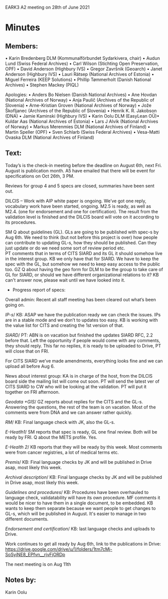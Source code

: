 EARK3 A2 meeting on 28th of June 2021

# Minutes

## Members:

• Karin Bredenberg DLM (Kommunalförbundet Sydarkivera, chair)
 • Audun Lund (Swiss Federal Archives)
• Carl Wilson (Stichting Open Preservation, OPF)
• David Anderson (Highbury IVS)
• Gregor Završnik (Geoarch)
• Janet Anderson (Highbury IVS)
• Lauri Rätsep (National Archives of Estonia)
• Miguel Ferreira (KEEP Solutions)
• Phillip Tømmerholt (Danish National Archives)
• Stephen Mackey (PIQL)

Apologies: 
• Anders Bo Nielsen (Danish National Archives)
• Ane Hovdan (National Archives of Norway)
• Anja Paulič (Archives of the Republic of Slovenia) 
• Arne-Kristian Groven (National Archives of Norway) 
• Jože Škofljanec (Archives of the Republic of Slovenia)
• Henrik K. R. Jakobson (DNA)
• Jamie Kaminski (Highbury IVS)
• Karin Oolu DLM (EasyLean OÜ)• Kuldar Aas (National Archives of Estonia)
• Lars J Alvik (National Archives of Norway)
• Markus Merenmies DLM (National Archives of Finland)
• Martin Speller (OPF) 
• Sven Schlarb (Swiss Federal Archives)
• Vesa-Matti Ovaska DLM (National Archives of Finland)



## Text: 

Today’s is the check-in meeting before the deadline on August 6th, next Fri. August is publication month. A5 have emailed that there will be event for specifications on Oct 26th, 3 PM.

Reviews for group 4 and 5 specs are closed, summaries have been sent out. 

DILCIS – Work with AIP white paper is ongoing. We’ve got one reply, vocabulary work have been started, ongoing. M2.5 is ready, as well as M2.4. (one for endorsement and one for certification). 
The result from the validation level is finished and the DILCIS board will vote on it according to its procedures. 

SM Q about guidelines (GL). GLs are going to be published with spec-s by Aug 6th. We need to think (but not before this project is over) how people can contribute to updating GL-s, how they should be published. Can they just update or do we need some sort of review period etc.   
PT comments that in terms of CITS SIARD and its GL it should somehow live in the interest group. KB we only have that for SIARD. We have to keep the spec with the GL, but somehow we need to keep easy access to the public too. 
GZ Q about having the geo form for DLM to be the group to take care of GL for SIARD, or should we have different organizational relations to it? KB can't answer now, please wait until we have looked into it. 

- Progress report of specs:

Overall admin: Recent all staff meeting has been cleared out what’s been going on. 

*IP-s*/ KB: ASAP we have the publication ready we can check the issues. IPs are in a stable mode and we don’t to updates too easy. KB is working with the value list for CITS and creating the 1st version of that.
                                                                                                                
*SIARD*/ PT: ABN is on vacation but finished the updates SIARD RFC, 2.2 before that. Left the opportunity if people would come with any comments, they should reply. This far no replies, it is ready to be uploaded to Drive, PT will close that on FRI. 

For CITS SIARD we’ve made amendments, everything looks fine and we can upload all before Aug 6. 

News about interest group: KA is in charge of the host, from the DILCIS board side the mailing list will come out soon. PT will send the latest ver of CITS SIARD to CW who will be looking at the validation. PT will put it together on FRI afternoon. 

*Geodata +GIS*/ GZ reports about replies for the CITS and the GL-s. Answering the questions, the rest of the team is on vacation. Most of the comments were from DNA and we can answer rather quickly. 

*RM*/ KB: Final language check with JK, also the GL-s. 

*E-Heatlh1*/ SM reports that spec is ready, GL one final review. Both will be ready by FRI. Q about the METS profile. Yes.

*E-Health 2*/ KB reports that they will be ready by this week. Most comments were from cancer registries, a lot of medical terms etc.    

*Premis*/ KB: Final language checks by JK and will be published in Drive asap, most likely this week. 

*Archival description*/ KB: Final language checks by JK and will be published in Drive asap, most likely this week.

*Guidelines and procedures*/ KB: Procedures have been overhauled to language check, validatability will have its own procedure. MF comments it would be nicer to have them in a single document, to be embedded. KB wants to keep them separate because we want people to get changes to GL-s, which will be published in August. It's easier to manage in two different documents. 
                                                                                                                          
*Endorsement and certification*/ KB: last language checks and uploads to Drive.

Work continues to get all ready by Aug 6th, link to the publications in Drive: https://drive.google.com/drive/u/1/folders/1tm7cMj-SoSyiNE8_EPfvn__rjvFjORDp
 

The next meeting is on Aug 11th 

## Notes by: 

Karin Oolu
